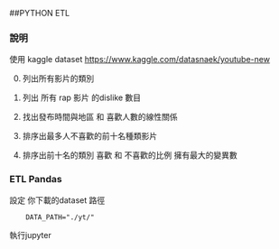 ##PYTHON ETL

### 說明 

使用 kaggle dataset https://www.kaggle.com/datasnaek/youtube-new

0. 列出所有影片的類別 

0. 列出 所有 rap 影片 的dislike 數目

0. 找出發布時間與地區 和 喜歡人數的線性關係

0. 排序出最多人不喜歡的前十名種類影片

0. 排序出前十名的類別  喜歡 和 不喜歡的比例 擁有最大的變異數

### ETL Pandas 
設定 你下載的dataset 路徑

        DATA_PATH="./yt/" 

執行jupyter 

